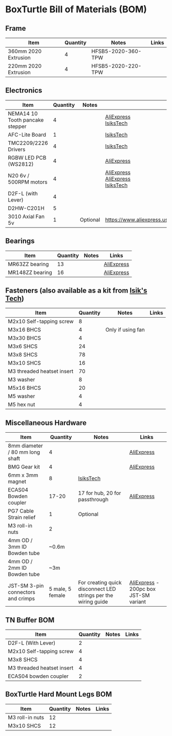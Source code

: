 # BoxTurtle Bill of Materials (BOM)

## Frame

| Item | Quantity | Notes | Links |
| -----|----------|-------|-------|
360mm 2020 Extrusion | 4 | HFSB5-2020-360-TPW |
220mm 2020 Extrusion | 4 | HFSB5-2020-220-TPW |

## Electronics
| Item | Quantity | Notes | Links |
|------|----------|-------|-------|
NEMA14 10 Tooth pancake stepper | 4 |  | [AliExpress](https://www.aliexpress.us/item/3256804884302626.html) <br/> [IsiksTech](https://store.isiks.tech/products/pancake-stepper)
AFC-Lite Board | 1 | | [IsiksTech](https://store.isiks.tech/products/afc-lite)
TMC2209/2226 Drivers | 4 | | [IsiksTech](https://store.isiks.tech/products/tmc2209-step-sticks)
RGBW LED PCB (WS2812) | 4 | | [AliExpress](https://www.aliexpress.us/item/3256801785673787.html)
N20 6v / 500RPM motors | 4 | | [AliExpress](https://www.aliexpress.us/item/2251832836005412.html) <br/> [AliExpress](https://www.aliexpress.us/item/3256805684127036.html) <br/> [IsiksTech](https://store.isiks.tech/products/bt-n20-motors)
D2F-L (with Lever) | 4 | |
D2HW-C201H | 5 | | 
3010 Axial Fan 5v | 1 | Optional | https://www.aliexpress.us/item/3256802884825067.html

## Bearings
| Item | Quantity | Notes | Links |
|------|----------|-------|-------|
| MR63ZZ bearing | 13 | | [AliExpress](https://www.aliexpress.us/item/3256801934742685.html)
| MR148ZZ bearing | 16 | | [AliExpress](https://www.aliexpress.us/item/2251832648440163.html)

## Fasteners (also available as a kit from [Isik's Tech](https://store.isiks.tech/products/box-turtle-stainless-fastener-kit))
| Item | Quantity | Notes | Links |
|------|----------|-------|-------|
| M2x10 Self-tapping screw | 8 | |
| M3x16 BHCS | 4 | Only if using fan |
| M3x30 BHCS | 4 | |
| M3x6 SHCS | 24 | |
| M3x8 SHCS | 78 | |
| M3x10 SHCS | 16 | |
| M3 threaded heatset insert | 70 | |
| M3 washer | 8 |  |
| M5x16 BHCS | 20 | |
| M5 washer | 4 | |
| M5 hex nut | 4 | |

## Miscellaneous Hardware
| Item | Quantity | Notes | Links |
|------|----------|-------|-------|
| 8mm diameter / 80 mm long shaft | 4 | | [AliExpress](https://www.aliexpress.us/item/2255800287548941.html)
| BMG Gear kit | 4 | | [AliExpress](https://www.aliexpress.us/item/3256805442986544.html)
| 6mm x 3mm magnet | 8 | [IsiksTech](https://store.isiks.tech/products/n52-6mm-diameter-3mm-thick-neodymium-magnet)
| ECAS04 Bowden coupler | 17-20 | 17 for hub, 20 for passthrough | [AliExpress](https://www.aliexpress.us/item/3256806432021232.html)
| PG7 Cable Strain relief | 1 | Optional |
| M3 roll-in nuts | 2 | |
| 4mm OD / 3mm ID Bowden tube | ~0.6m |  |
| 4mm OD / 2mm ID Bowden tube | ~3m |  |
| JST-SM 3-pin connectors and crimps | 5 male, 5 female | For creating quick disconnect LED strings per the wiring guide | [AliExpress](https://www.aliexpress.us/item/3256802954473489.html) - 200pc box JST-SM variant

## TN Buffer BOM
| Item | Quantity | Notes | Links |
|------|----------|-------|-------|
| D2F-L (With Lever) | 2 | |
| M2x10 Self-tapping screw | 4 | |
| M3x8 SHCS | 4 | |
| M3 threaded heatset insert | 4 | |
| ECAS04 bowden coupler | 2 | |

## BoxTurtle Hard Mount Legs BOM
| Item | Quantity | Notes | Links |
|------|----------|-------|-------|
| M3 roll-in nuts | 12 | |
| M3x10 SHCS | 12 | |
